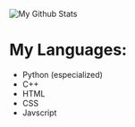 ![My Github Stats](https://github-profile-trophy.vercel.app/?username=RubberSpring)<br>
# My Languages:

* Python (especialized)
* C++
* HTML
* CSS
* Javscript
